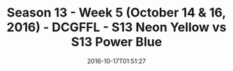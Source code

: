 ---
title: Season 13 - Week 5 (October 14 & 16, 2016) - DCGFFL - S13 Neon Yellow vs S13
  Power Blue
teams-score:
- team: _teams/s13-neon-yellow.md
  score:
- team: _teams/s13-power-blue.md
  score: 33
mvp: A. Allen (N. Yellow); G. Carter (P. Blue)
game-ball: N/A
sportsperson: ''
season: 13
week: 5
date: '2016-10-17T01:51:27'
pageid: season-13-week-5-october-14-16-2016-4821-vs-4824
---